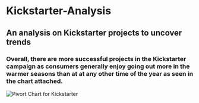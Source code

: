 # Kickstarter-Analysis
 ## An analysis on Kickstarter projects to uncover trends
   ### Overall, there are more successful projects in the Kickstarter campaign as consumers generally enjoy going out more in the warmer seasons than at at any other time of the year as seen in the chart attached.
![Pivort Chart for Kickstarter](https://user-images.githubusercontent.com/79550100/110228224-6bfbed80-7ecd-11eb-97e0-46377210fb24.png)

     
